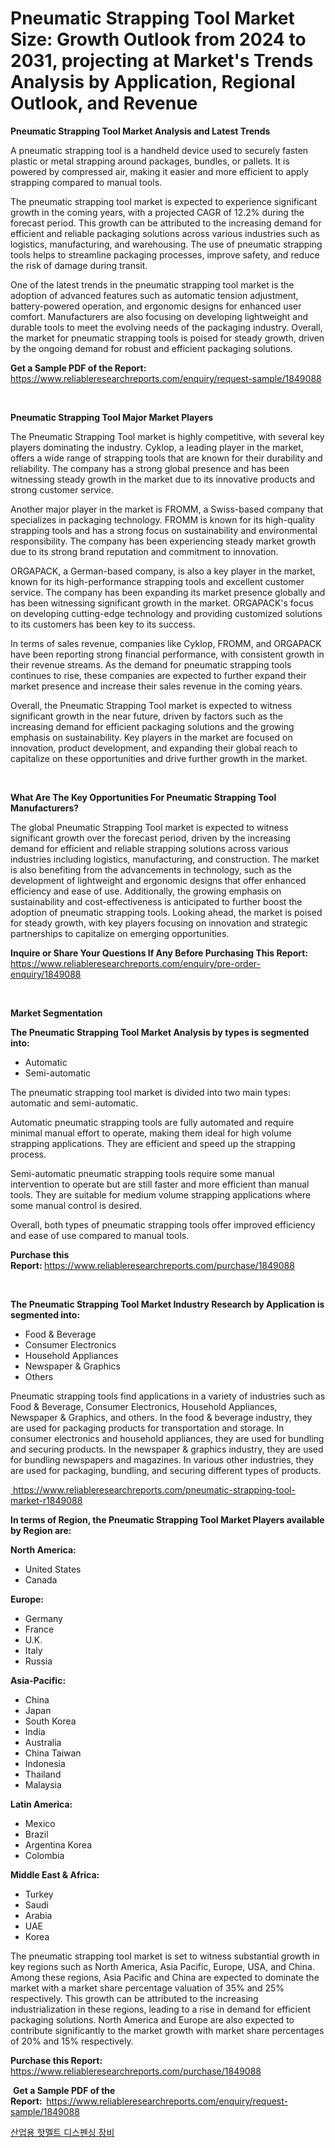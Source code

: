 <p><h1>Pneumatic Strapping Tool Market Size: Growth Outlook from 2024 to 2031, projecting at Market's Trends Analysis by Application, Regional Outlook, and Revenue</h1></p><p><strong>Pneumatic Strapping Tool Market Analysis and Latest Trends</strong></p>
<p><p>A pneumatic strapping tool is a handheld device used to securely fasten plastic or metal strapping around packages, bundles, or pallets. It is powered by compressed air, making it easier and more efficient to apply strapping compared to manual tools.</p><p>The pneumatic strapping tool market is expected to experience significant growth in the coming years, with a projected CAGR of 12.2% during the forecast period. This growth can be attributed to the increasing demand for efficient and reliable packaging solutions across various industries such as logistics, manufacturing, and warehousing. The use of pneumatic strapping tools helps to streamline packaging processes, improve safety, and reduce the risk of damage during transit.</p><p>One of the latest trends in the pneumatic strapping tool market is the adoption of advanced features such as automatic tension adjustment, battery-powered operation, and ergonomic designs for enhanced user comfort. Manufacturers are also focusing on developing lightweight and durable tools to meet the evolving needs of the packaging industry. Overall, the market for pneumatic strapping tools is poised for steady growth, driven by the ongoing demand for robust and efficient packaging solutions.</p></p>
<p><strong>Get a Sample PDF of the Report:&nbsp;</strong> <a href="https://www.reliableresearchreports.com/enquiry/request-sample/1849088">https://www.reliableresearchreports.com/enquiry/request-sample/1849088</a></p>
<p>&nbsp;</p>
<p><strong>Pneumatic Strapping Tool Major Market Players</strong></p>
<p><p>The Pneumatic Strapping Tool market is highly competitive, with several key players dominating the industry. Cyklop, a leading player in the market, offers a wide range of strapping tools that are known for their durability and reliability. The company has a strong global presence and has been witnessing steady growth in the market due to its innovative products and strong customer service.</p><p>Another major player in the market is FROMM, a Swiss-based company that specializes in packaging technology. FROMM is known for its high-quality strapping tools and has a strong focus on sustainability and environmental responsibility. The company has been experiencing steady market growth due to its strong brand reputation and commitment to innovation.</p><p>ORGAPACK, a German-based company, is also a key player in the market, known for its high-performance strapping tools and excellent customer service. The company has been expanding its market presence globally and has been witnessing significant growth in the market. ORGAPACK's focus on developing cutting-edge technology and providing customized solutions to its customers has been key to its success.</p><p>In terms of sales revenue, companies like Cyklop, FROMM, and ORGAPACK have been reporting strong financial performance, with consistent growth in their revenue streams. As the demand for pneumatic strapping tools continues to rise, these companies are expected to further expand their market presence and increase their sales revenue in the coming years.</p><p>Overall, the Pneumatic Strapping Tool market is expected to witness significant growth in the near future, driven by factors such as the increasing demand for efficient packaging solutions and the growing emphasis on sustainability. Key players in the market are focused on innovation, product development, and expanding their global reach to capitalize on these opportunities and drive further growth in the market.</p></p>
<p>&nbsp;</p>
<p><strong>What Are The Key Opportunities For Pneumatic Strapping Tool Manufacturers?</strong></p>
<p><p>The global Pneumatic Strapping Tool market is expected to witness significant growth over the forecast period, driven by the increasing demand for efficient and reliable strapping solutions across various industries including logistics, manufacturing, and construction. The market is also benefiting from the advancements in technology, such as the development of lightweight and ergonomic designs that offer enhanced efficiency and ease of use. Additionally, the growing emphasis on sustainability and cost-effectiveness is anticipated to further boost the adoption of pneumatic strapping tools. Looking ahead, the market is poised for steady growth, with key players focusing on innovation and strategic partnerships to capitalize on emerging opportunities.</p></p>
<p><strong>Inquire or Share Your Questions If Any Before Purchasing This Report:</strong> <a href="https://www.reliableresearchreports.com/enquiry/pre-order-enquiry/1849088">https://www.reliableresearchreports.com/enquiry/pre-order-enquiry/1849088</a></p>
<p>&nbsp;</p>
<p><strong>Market Segmentation</strong></p>
<p><strong>The Pneumatic Strapping Tool Market Analysis by types is segmented into:</strong></p>
<p><ul><li>Automatic</li><li>Semi-automatic</li></ul></p>
<p><p>The pneumatic strapping tool market is divided into two main types: automatic and semi-automatic. </p><p>Automatic pneumatic strapping tools are fully automated and require minimal manual effort to operate, making them ideal for high volume strapping applications. They are efficient and speed up the strapping process.</p><p>Semi-automatic pneumatic strapping tools require some manual intervention to operate but are still faster and more efficient than manual tools. They are suitable for medium volume strapping applications where some manual control is desired.</p><p>Overall, both types of pneumatic strapping tools offer improved efficiency and ease of use compared to manual tools.</p></p>
<p><strong>Purchase this Report:&nbsp;</strong><a href="https://www.reliableresearchreports.com/purchase/1849088">https://www.reliableresearchreports.com/purchase/1849088</a></p>
<p>&nbsp;</p>
<p><strong>The Pneumatic Strapping Tool Market Industry Research by Application is segmented into:</strong></p>
<p><ul><li>Food & Beverage</li><li>Consumer Electronics</li><li>Household Appliances</li><li>Newspaper & Graphics</li><li>Others</li></ul></p>
<p><p>Pneumatic strapping tools find applications in a variety of industries such as Food & Beverage, Consumer Electronics, Household Appliances, Newspaper & Graphics, and others. In the food & beverage industry, they are used for packaging products for transportation and storage. In consumer electronics and household appliances, they are used for bundling and securing products. In the newspaper & graphics industry, they are used for bundling newspapers and magazines. In various other industries, they are used for packaging, bundling, and securing different types of products.</p></p>
<p><a href="https://www.reliableresearchreports.com/pneumatic-strapping-tool-market-r1849088">&nbsp;https://www.reliableresearchreports.com/pneumatic-strapping-tool-market-r1849088</a></p>
<p><strong>In terms of Region, the Pneumatic Strapping Tool Market Players available by Region are:</strong></p>
<p>
    <p> <strong> North America: </strong>
        <ul>
            <li>United States</li>
            <li>Canada</li>
        </ul>
        </p> 
    <p> <strong> Europe: </strong>
        <ul>
            <li>Germany</li>
            <li>France</li>
            <li>U.K.</li>
            <li>Italy</li>
            <li>Russia</li>
        </ul>
        </p> 
    <p> <strong> Asia-Pacific: </strong>
        <ul>
            <li>China</li>
            <li>Japan</li>
            <li>South Korea</li>
            <li>India</li>
            <li>Australia</li>
            <li>China Taiwan</li>
            <li>Indonesia</li>
            <li>Thailand</li>
            <li>Malaysia</li>
        </ul>
        </p> 
    <p> <strong> Latin America: </strong>
        <ul>
            <li>Mexico</li>
            <li>Brazil</li>
            <li>Argentina Korea</li>
            <li>Colombia</li>
        </ul>
        </p> 
    <p> <strong> Middle East & Africa: </strong>
        <ul>
            <li>Turkey</li>
            <li>Saudi</li>
            <li>Arabia</li>
            <li>UAE</li>
            <li>Korea</li>
        </ul>
    </p>
    </p>
<p><p>The pneumatic strapping tool market is set to witness substantial growth in key regions such as North America, Asia Pacific, Europe, USA, and China. Among these regions, Asia Pacific and China are expected to dominate the market with a market share percentage valuation of 35% and 25% respectively. This growth can be attributed to the increasing industrialization in these regions, leading to a rise in demand for efficient packaging solutions. North America and Europe are also expected to contribute significantly to the market growth with market share percentages of 20% and 15% respectively.</p></p>
<p><strong>Purchase this Report: </strong><a href="https://www.reliableresearchreports.com/purchase/1849088">https://www.reliableresearchreports.com/purchase/1849088</a></p>
<p>&nbsp;<strong>Get a Sample PDF of the Report:&nbsp;&nbsp;</strong><a href="https://www.reliableresearchreports.com/enquiry/request-sample/1849088">https://www.reliableresearchreports.com/enquiry/request-sample/1849088</a></p>
<p><strong></strong></p>
<p><p><a href="https://github.com/AlbertotDouglas44367/Market-Research-Report-List-2/blob/main/4033711171843.md">산업용 핫멜트 디스펜싱 장비</a></p></p>